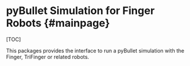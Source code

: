 # pyBullet Simulation for Finger Robots {#mainpage}

[TOC]

This packages provides the interface to run a pyBullet simulation with the
Finger, TriFinger or related robots.
